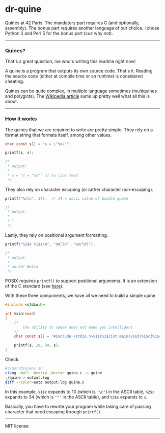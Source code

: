 # dr-quine

Quines at 42 Paris.
The mandatory part requires C (and optionally, assembly).
The bonus part requires another language of our choice.
I chose Python 3 and Perl 5 for the bonus part (cuz why not).

---

### Quines?
That's a great question, me who's writing this readme right now!

A quine is a program that outputs its own source code.
That's it.
Reading the source code (either at compile time or an runtime) is considered cheating.

Quines can be quite complex, in multiple language sometimes (multiquines and polyglots). The [Wikipedia article](https://en.wikipedia.org/wiki/Quine_(computing)) sums up pretty well what all this is about.

---

### How it works

The quines that we are required to write are pretty simple. They rely on a format string that formats itself, among other values.

```c
char const s[] = "s = \"%s\"";

printf(s, s);

/*
 * output:
 *
 * s = "s = "%s"" // no line feed
 */
```

They also rely on character escaping (or rather character non-escaping).

```c
printf("%c\n", 34);  // 34 = ascii value of double quote

/*
 * output:
 *
 * "
 */
```

Lastly, they rely on positional argument formatting.

```c
printf("%2$s %1$s\n", "Hello", "world!");

/*
 * output
 *
 * world! Hello
 */
```

POSIX requires `printf()` to support positional arguments. It is an extension
of the C standard (see [here](https://pubs.opengroup.org/onlinepubs/9699919799/functions/printf.html)).

With these three components, we have all we need to build a simple quine.

```c
#include <stdio.h>

int main(void)
{
    /*
        the ability to speak does not make you intelligent.
    */
    char const s[] = "#include <stdio.h>%1$c%1$cint main(void)%1$c{%1$c    /*%1$c        the ability to speak does not make you intelligent.%1$c    */%1$c    char const s[] = %2$c%3$s%2$c;%1$c%1$c    printf(s, 10, 34, s);%1$c}%1$c";

    printf(s, 10, 34, s);
}
```

Check:
```sh
#!/usr/bin/env sh
clang -Wall -Wextra -Werror quine.c -o quine
./quine > output.log
diff --color=auto output.log quine.c
```

In this example, `%1$c` expands to 10 (which is `'\n'`) in the ASCII table, `%2$c` expands to 34 (which is `'"'` in the ASCII table), and `%3$s` expands to `s`.

Basically, you have to rewrite your program while taking care of passing character that need escaping through `printf()`.

---

MIT license
